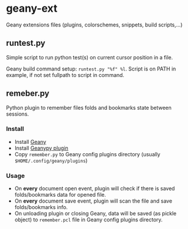 # geany-ext

Geany extensions files (plugins, colorschemes, snippets, build scripts,...)


## runtest.py

Simple script to run python test(s) on current cursor position in a file.

Geany build command setup: `runtest.py "%f" %l`. Script is on PATH in example, if not set fullpath to script in command.


## remeber.py

Python plugin to remember files folds and bookmarks state between sessions.

### Install

+ Install [Geany](https://www.geany.org/ "Geany")
+ Install [Geanypy plugin](http://codebrainz.github.io/geanypy/ "GeanyPy")
+ Copy `remember.py` to Geany config plugins directory (usually `$HOME/.config/geany/plugins`)

### Usage

- On **every** document open event, plugin will check if there is saved folds/bookmarks data for opened file.
- On **every** document save event, plugin will scan the file and save folds/bookmarks info.
- On unloading plugin or closing Geany, data will be saved (as pickle object) to `remember.pcl` file in Geany config plugins directory.
